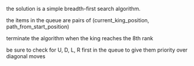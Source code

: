 the solution is a simple breadth-first search algorithm.

the items in the queue are pairs of (current_king_position, path_from_start_position)

terminate the algorithm when the king reaches the 8th rank

be sure to check for U, D, L, R first in the queue to give them priority over diagonal moves
